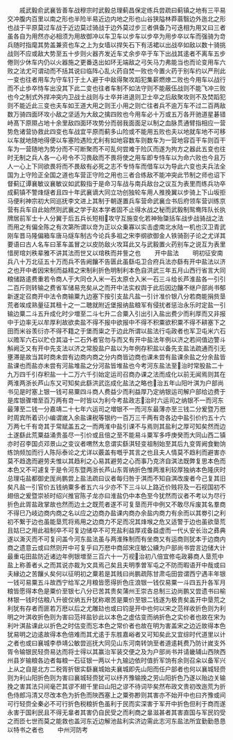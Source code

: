 <!-- { "loadSidebar": true } -->
　　戚武毅俞武襄皆善车战穆宗时武毅总理蓟昌保定练兵尝疏曰蓟镇之地有三平易交冲腹内百里以南之形也半险半易近边内地之形也山谷狭隘林莽蓊翳边外迤北之形也战于平原莫过车战于近边莫过骑战于边外莫过步三者俱备乃可迭相为用又曰三者虽各自为用然亦必相须为用故御冲以车卫车以步车以步卒为用步卒以车而强骑为竒兵随时指麾其势盖兼资也车之上为女墙以捍矢石下有活裙以出战卒如敌以数十骑挑战则不应或敌大势至五十步则火器齐发近车丈余步卒于车下出战其逺者不离车五步倦则少休车内仍以火器施之更番迭出如环无端敌之弓矢马力弗能当也而论变用车六败之法尤可谓动而不括其说曰临阵心乱火药自焚一败也今置火药于别车约以严刑此一变也往者用车为守车钉于土人避于中敌得聚攻蹈犯集薪燃燎二败也今用车以战行而不止歩卒恃车出没其下此二变也往者车制不如法守则不能蔽伍战则不能飞冲三败也今之制式外捍冲突内卫战士战则与士卒并进退则卫士卒之后敌聚攻则不及焚蹈犯则不能近此三变也夫车如王道大用之则王小用之则亡往者兵不逾万车不过二百两敌数万骑四面环攻小敌之坚适为大敌之擒四败也今用车必十万或五万各开驰道星碁错峙髙下原隰占地十余里敌四面环攻势分而弱我面面足以制之血脉贯通臂指相应一营势危诸营协救此四变也车战宜平原而蓟多山险或不能用五败也夫以地就车地不可移以车就地随地得便以车塞险遇险尤利有如地容数车则数车为一营地容百干车则百干车为一营随地为势分而不可断聚而不可乱何尝难于险仄而遂为拘方之器此五变也往时无制之兵人各一心号令不习畏敌而不畏将使之用车即专恃车以为命六败也今且万人一心上下同欲畏将而不畏敌有必死之志不专恃车而借车以为导此六变也夫兵法全国为上守险正全国之道也车营正守险之用也三者合练敌不能冲突此节制之师也诏下督蓟辽谭襄敏议襄敏议如武毅指于是命习车战与南兵敌台之议互为表里而练兵功卒成蓟镇不警烽燧者且四十年武襄谪大同立功创独轮车用人推挽翼以步骑上下山坂拒马便利神宗初大同巡抚李文进上其制于朝遂置兵车营命武襄佥书后府领车营训练京营有兵车自此始然则武襄之学于赵本学者固不止得水战之秘而武毅制鸳鸯阵队长执牌居前军士十人分翼于后五兵长短相攻守互施变化若神殆櫽括车战步战骑战之法而用之有偏全陈之有次第所谓以竒为正以众乗寡以实击虚南北水陆一机也汉卫青武刚车晋马隆偏箱车唐马燧车制古今论兵多祖之宋李纲欲御金人铁骑剳子论之尤详其要语曰古人名车曰革车盖冒之以皮防敌火攻耳此又与武毅置火药别车之说互为表里惜房琯刘秩辈雅不讲其法而世又以琯秩而并訾之也
　　开中盐法
　　明初征安南兵八十万北征五十万而兵不告阙饟不告匮此虽繇屯卫合府兵法亦繇有开中盐法以济之也开中者因宋制而益精之宋制利折色明制利本色自洪武三年五月山西行省言大同粮储路逺费重若令商人于大同仓入米一石太原仓入米一石三斗给长芦淮盐各一引引二百斤则转输之费省军储易充矣从之而开中法实权舆于此后因边饟不继户部尚书郁新遂定召商开中法令商输粟九边塞下按引支盐凡盐一引计准价银八分若商能捐赀垦荒者竢成熟量征其租十之一二聴就附近堡报纳盐粮军有侵扰者惩治永乐时定盐一引输边粟二斗五升成化时少増至二斗七升二合粟入引出引入盐出费少而利厚而又非报中于边率无以牟厚利故欲卖盐不得不报中欲报中不得不积粟欲积粟不得不耕塞下之田而米谷羡衍亦不得不籍之于堡而粜之于边此所谓以盐法行屯政者也军卫屯米六石以赡军六石以贮仓其溢十二石外者官勿与而又有开中盐法年例以济之若间值边警斗斛阙乏又有开中先支法以济之常股盐户盐以为年例存积盐以备先支盐法疏通而引无壅滞是故当其时商未尝有边商内商之分内商皆边商也课未尝有盐课余盐之分余盐皆盐课也而盐亦未尝有河盐堆盐之分河盐皆堆盐也今考河东盐法至治时常股盐二十九万四千引存积盐一十二万六千引始定运司召商办课之法而成化以前无闻焉则其在两淮两浙长芦山东又可知矣此繇洪武迄成化盐法之略也治五年山阳叶淇为户部尚书见是时塞上银一钱可易粟四斗商人费益少而利益厚乃定纳银运司解户部给边费于是库银骤増至百万两有竒一时皆以为利今考盐政志治时六运司之纳银不一而河东最薄至二钱一分嘉靖二十七年六运司之増银不一而河东最薄亦至三钱二分爰暨万厯时周宾所着识小编谓嵗入余盐课税等银约一百万三千两有竒各边中盐引价约五十六万两七千有竒其于常赋盖五之一而两淮中盐引课不与焉则其盐利之厚可知矣然而边土遂繇此荒粟益涌贵虽尽一引价或且倍之至不能易斗粟军多呼庚癸而大同山西二镇亦时召李国贞邓景山之变议者喟然太息谓实繇淇轻变祖制始至其后九变胥阙食勦饷练饷频加而行人陈际泰论之尤详以覈盖有嘅乎其言之也且夫人情莫不趋利而避害亦莫不趋逸而避劳夫惟以其趋利之心易其避劳之心而事乃克济自淇法既弊复思本色而本色又不可遽复于是令河东暨两浙长芦山东胥纳折色惟两淮利较厚独纳本色隆庆时总理屯盐都御史厐尚鹏尝上盐法疏曰议者每归咎于淇而不知自淇改废者今己复其旧矣凡盐一引官价五钱纳粟多者五六斗少亦不下三斗以上路近价贱将及一石视国初不翅倍之爰暨崇祯时绍兴推官陈子龙亦曰淮盐仍中本色至今犹然而议者不考以为尽行折色此胥盐政掌故也然而边土之既荒者遂不可复垦而开中例又不敢尽斥废其名羣商不得巳乃岐边商内商之名以应之边商办盐课内商办余盐内商力有余而以其劵引之利初不繋于边也虽能垦荒将焉用之边商力不足而况其烽堠之危又适警于边也虽欲垦荒且姑巳之用此祖制卒不可复边储卒不可充盐利益厚戎备益虚而一代乆安长治之彞典遂以澌灭而不可复问盖今河东盐法虽与两淮殊制而有坐商又有运商则犹本于边商内商之遗意云或曰然则开中可复乎曰万厯中商邱宋庄敏公纁为户部尚书尝言边储大计最重屯田盐防近诸边年例银増至三百六十一万视治初八倍宜修屯政募商人垦荒中盐上称善者乆之而其说亦裁为文具焉己矣且夫明季曽军屯之不防而暇语开中哉或曰夫縁边之苦饟乆矣何以征明初之粟若是其贱曰尚鹏疏陈甘肃屯田尝谓西宁遇丰年银一钱可易粟五斗故西宁给军之月粮皆愿得折色庄浪银一钱仅易粟一斗四五升各军月粮皆愿得本色是粟价至银七八分已苦其贵矣蒲州王崇古总制三边尚鹏又尝遗书曰榆林银一钱时估粮八升彼仅纳五升犹称艰苦是粟价至银二钱遂为极贵矣盖开中垦荒之利犹有存者而匪若万厯以后之尤雕攰也或曰钧是开中也何以宋之范祥收折色则为利明之叶淇收折色则为害曰范祥盐钞此以本色之虚估变而纳折色之实价者也故在宋为利叶淇盐课此以折色之时估变而忘本色之常价者也故在明为害盖宋之边近故得本色犹易明之边逺故得本色倍难而其尤逺于东胜嘉峪者又可知矣此又宜综时代道里以计之者也或曰襄城李恭靖公敏尝巡抚大同见山东河南转饷至者道逺耗费乃防计嵗支外胥令输银民轻赍易达而将士得以其赢治军装交便之及为户部尚书并请畿辅山西陜西州县岁输粮各边者每粮一石征银一两以十九输边依时值折军饷有余则召籴以备军兴上从之自是北方二税胥折银实繇襄城始夫襄城即先山阳而任户部者也何以襄城轻赍则为利山阳折色则为害曰襄城轻赍犹可以纾齐豫输挽之劳山阳折色乃遂以贻边关输挽之害其法只间毫芒其谬不翅千里曰山阳之谬不待词毕矣然布政文贵初改迤荒为折色侍郎冯清又尽改本色为折色而陜西塞上之粟弥尠则其害亦不始开中也曰齐豫或间可行轻赍全秦必不可行折色税粮折色虽利于民而实深害于军开中折色但利于商而遂永害于国利民且不得无辠者其害仍自民受之而利商之辠滋甚者其害直国与军民钧受之而匝七世而莫之能救也盖河东近边解池盐利实济边需此志河东盐法所宜勤勤恳恳以特书之者也
　　中州河防考
